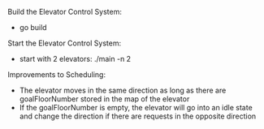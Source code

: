 Build the Elevator Control System:
  - go build

Start the Elevator Control System:
  - start with 2 elevators: ./main -n 2

Improvements to Scheduling:
  - The elevator moves in the same direction as long as there are goalFloorNumber stored in the map of the elevator
  - If the goalFloorNumber is empty, the elevator will go into an idle state and change the direction if
    there are requests in the opposite direction